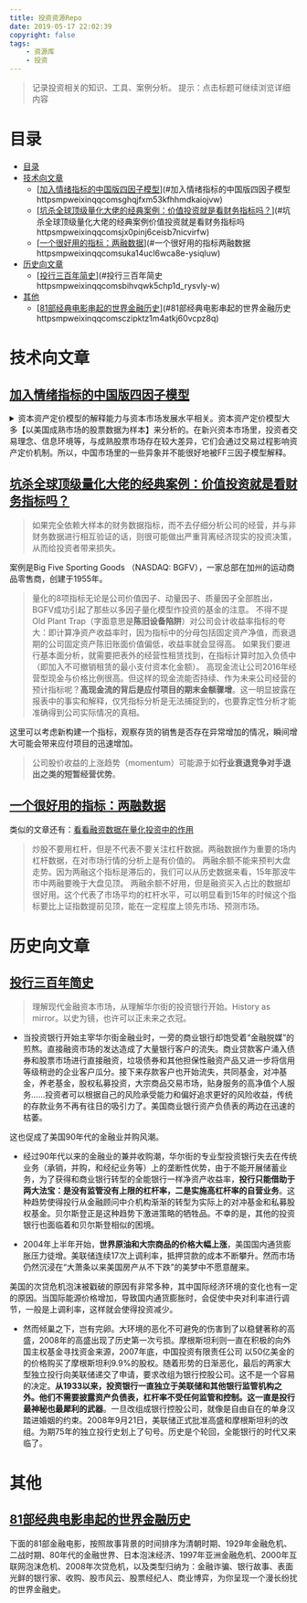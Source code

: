 ```yaml
---
title: 投资资源Repo
date: 2019-05-17 22:02:39
copyright: false
tags: 
    - 资源库
    - 投资
---
```



>记录投资相关的知识、工具、案例分析。
> 提示：点击标题可继续浏览详细内容


# 目录
<!-- TOC -->

- [目录](#目录)
- [技术向文章](#技术向文章)
    - [[加入情绪指标的中国版四因子模型](https://mp.weixin.qq.com/s/gHqJfxm53KfhHMDkaIojVw)](#加入情绪指标的中国版四因子模型httpsmpweixinqqcomsghqjfxm53kfhhmdkaiojvw)
    - [[坑杀全球顶级量化大佬的经典案例：价值投资就是看财务指标吗？](https://mp.weixin.qq.com/s/jx0PINj6ceiSB7nicViRfw)](#坑杀全球顶级量化大佬的经典案例价值投资就是看财务指标吗httpsmpweixinqqcomsjx0pinj6ceisb7nicvirfw)
    - [[一个很好用的指标：两融数据](https://mp.weixin.qq.com/s/UKa14uCl6wCA8E-YSiQLUw)](#一个很好用的指标两融数据httpsmpweixinqqcomsuka14ucl6wca8e-ysiqluw)
- [历史向文章](#历史向文章)
    - [[投行三百年简史](https://mp.weixin.qq.com/s/BIHVQWk5CHp1d_rYsvLY-w)](#投行三百年简史httpsmpweixinqqcomsbihvqwk5chp1d_rysvly-w)
- [其他](#其他)
    - [[81部经典电影串起的世界金融历史](https://mp.weixin.qq.com/s/CziPKtZ1m4AtKj60VcpZ8Q)](#81部经典电影串起的世界金融历史httpsmpweixinqqcomsczipktz1m4atkj60vcpz8q)

<!-- /TOC -->


# 技术向文章

## [加入情绪指标的中国版四因子模型](https://mp.weixin.qq.com/s/gHqJfxm53KfhHMDkaIojVw)

<details>
<summary>资本资产定价模型的解释能力与资本市场发展水平相关。资本资产定价模型大多【以美国成熟市场的股票数据为样本】来分析的。在新兴资本市场里，投资者交易理念、信息环境等，与成熟股票市场存在较大差异，它们会通过交易过程影响资产定价机制。所以，中国市场里的一些异象并不能很好地被FF三因子模型解释。</summary>

- 其中首要的一点就是：中国的“壳污染”
  - 由于特殊的国情，中国IPO的过程十分复杂且漫长，总共涉及7个行政步骤和3个审批部门，还有着很低甚至为0的通过率。
  - 此现象催生了一种特殊的兼并模式——reverse merges（反向收购）：拟上市的大公司，通过收购一家已上市的“壳公司”，再反向收购大公司原本的资产和业务，最后达到上市的目的。
  - 因此要减少壳污染带来的干扰，在对中国版模型的测试数据中，我们要剔除A股市值最小的30%的股票，因为其股价包含了太多“壳价值”的干扰。这些被剔除的股票，约占全市场总市值的7%。
- 如何量化中国市场的价值因子
  - 当年Fama French构建三因子模型的第一步，是在一组价值因子候选比率中，选出具有最强价值效应的估值比率。他们分别测试了EP(Earning-to-Price)、BM(Book-to-Market)和AM(Assets-to-Market)三个value指标。经过测试，BM表现出最强的价值效应。基于这一结果，Fama和French(1993)在随后的研究中，选取了BM指标来构建价值因子(HML)。
  - 同样地，针对中国市场价值因子研究，作者也先对价值指标做了回归测试，看看哪个更适合中国市场。但在价值指标选取上稍做了一点点改变：除了EP、BM、AM这三个指标，还增加了CP(Cash flow-to- Price)指标，共用了四个指标来测试中国的价值因子。在细节处理上，则与Fama和French(1992)大致相同：对BM和AM取对数，对EP作非负处理(EP+)，对选择出来的CP指标也做了非负处理(CP+)。
  - 经过统计测试，EP是中国市场衡量价值因子效果最好的指标，原文中也因此选取EP作为价值因子来测试。
</details>

## [坑杀全球顶级量化大佬的经典案例：价值投资就是看财务指标吗？](https://mp.weixin.qq.com/s/jx0PINj6ceiSB7nicViRfw)

> 如果完全依赖大样本的财务数据指标，而不去仔细分析公司的经营，并与非财务数据进行相互验证的话，则很可能做出严重背离经济现实的投资决策，从而给投资者带来损失。

案例是Big Five Sporting Goods （NASDAQ: BGFV），一家总部在加州的运动商品零售商，创建于1955年。

> 量化的8项指标无论是公司价值因子、动量因子、质量因子全部胜出，BGFV成功引起了那些以多因子量化模型作投资的基金的注意。
> 不得不提Old Plant Trap（字面意思是**陈旧设备陷阱**）对公司会计收益率指标的夸大：即计算净资产收益率时，因为指标中的分母包括固定资产净值，而衰退期的公司固定资产陈旧账面价值偏低，收益率就会显得高。
> 如果我们要进行基本面分析，就需要把表外的经营性租赁找到，在指标计算时加入负债中（即加入不可撤销租赁的最小支付资本化金额）。
> 高现金流让公司2016年经营型现金与价格比例很高。但这样的现金流能否持续、作为未来公司经营的预计指标呢？**高现金流的背后是应付项目的期末金额骤增**。这一明显披露在报表中的事实和解释，仅凭指标分析是无法捕捉到的，也要靠定性分析才能准确得到公司实际情况的真相。

这里可以考虑新构建一个指标，观察存货的销售是否存在异常增加的情况，瞬间增大可能会带来应付项目的迅速增加。

> 公司股价收益的上涨趋势（momentum）可能源于如**行业衰退竞争对手退出之类的短暂经营优势**。

## [一个很好用的指标：两融数据](https://mp.weixin.qq.com/s/UKa14uCl6wCA8E-YSiQLUw)

类似的文章还有：[看看融资数据在量化投资中的作用](https://mp.weixin.qq.com/s/Kt0R1KUWjAxUajHePe64MA)

> 炒股不要用杠杆，但是不代表不要关注杠杆数据。两融数据作为重要的场内杠杆数据，在对市场行情的分析上是有价值的。
> 两融余额不能来预判大盘走势。因为两融这个指标是滞后的，我们可以从历史数据来看，15年那波牛市中两融要晚于大盘见顶。
> 两融余额不好用，但是融资买入占比的数据却很好用。这个代表了市场平均的杠杆水平，可以明显看到15年的时候这个指标要比上证指数提前见顶，能在一定程度上领先市场、预测市场。

# 历史向文章

## [投行三百年简史](https://mp.weixin.qq.com/s/BIHVQWk5CHp1d_rYsvLY-w)

> 理解现代金融资本市场，从理解华尔街的投资银行开始。History as mirror。以史为镜，也许可以正未来之衣冠。

- 当投资银行开始主宰华尔街金融业时，一旁的商业银行却饱受着“金融脱媒”的煎熬。直接融资市场的发达造成了大量银行客户的流失。商业贷款客户涌入债券和股票市场进行直接融资，垃圾债券和其他担保性融资产品又进一步将信用等级稍逊的企业客户瓜分。接下来存款客户也开始流失，共同基金，对冲基金，养老基金，股权私募投资，大宗商品交易市场，贴身服务的高净值个人服务……投资者可以根据自己的风险承受能力和偏好追求更好的风险收益，传统的存款业务不再有往日的吸引力了。美国商业银行资产负债表的两边在迅速的枯萎。

这也促成了美国90年代的金融业并购风潮。

- 经过90年代以来的金融业的兼并收购潮，华尔街的专业型投资银行失去在传统业务（承销，并购，和经纪业务等）上的垄断性优势，由于不能开展储蓄业务，为了获得和商业银行转型的全能银行一样净资产收益率，**投行只能借助于两大法宝：是没有监管没有上限的杠杆率，二是实施高杠杆率的自营业务**。这种趋势使得投行从金融顾问中介机构渐渐的转型为实际上的对冲基金和私募股权基金。贝尔斯登正是这种趋势下激进策略的牺牲品。不幸的是，其他的投资银行也面临着和贝尔斯登相似的困境。

- 2004年上半年开始，**世界原油和大宗商品的价格大幅上涨**，美国国内通货膨胀压力徒增。美联储连续17次上调利率，抵押贷款的成本不断攀升。然而市场仍然沉浸在“大萧条以来美国房产从不下跌”的美梦中不愿意醒来。

美国的次贷危机泡沫被戳破的原因有非常多种，其中国际经济环境的变化也有一定的原因。当国际能源价格增加，导致国内通货膨胀时，会促使中央对利率进行调节，一般是上调利率，这样就会使得投资减少。

- 然而倾巢之下，岂有完卵。大环境的恶化不可避免的伤害到了以稳健著称的高盛，2008年的高盛出现了历史第一次亏损。摩根斯坦利则一直在积极的向外国主权基金寻找资金来源，2007年底，中国投资有限责任公司 以50亿美金的的价格购买了摩根斯坦利9.9%的股权。随着形势的日渐恶化，最后的两家大型独立投行向美联储递交了申请，要求改组为银行控股公司。这不是一个容易的决定。**从1933以来，投资银行一直独立于美联储和其他银行监管机构之外。他们不需要披露资产负债表，杠杆率不受任何监管和控制。这一直是投行最神秘也最犀利的武器**。一旦改组成银行控股公司，就像是自由自在的单身汉踏进婚姻的约束。2008年9月21日，美联储正式批准高盛和摩根斯坦利的改组。为期75年的独立投行史划上了句号。历史是个轮回，全能银行的时代又来临了。

# 其他

## [81部经典电影串起的世界金融历史](https://mp.weixin.qq.com/s/CziPKtZ1m4AtKj60VcpZ8Q)

下面的81部金融电影，按照故事背景的时间排序为清朝时期、1929年金融危机、二战时期、80年代的金融世界、日本泡沫经济、1997年亚洲金融危机、2000年互联网泡沫危机、2008年次贷危机，以及类型归纳为：金融诈骗、银行故事、表面光鲜的银行家、收购、股市风云、股票经纪人、商业博弈，为你呈现一个漫长纷扰的世界金融史。